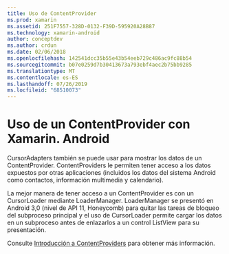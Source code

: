 ```yaml
---
title: Uso de ContentProvider
ms.prod: xamarin
ms.assetid: 251F7557-328D-0132-F39D-595920A28B87
ms.technology: xamarin-android
author: conceptdev
ms.author: crdun
ms.date: 02/06/2018
ms.openlocfilehash: 142541dcc35b55e43b54eeb729c486ac9fc88b54
ms.sourcegitcommit: b07e0259d7b30413673a793ebf4aec2b75bb9285
ms.translationtype: MT
ms.contentlocale: es-ES
ms.lasthandoff: 07/26/2019
ms.locfileid: "68510073"
---
```

# <a name="using-a-contentprovider-with-xamarinandroid"></a>Uso de un ContentProvider con Xamarin. Android

CursorAdapters también se puede usar para mostrar los datos de un ContentProvider.
ContentProviders le permiten tener acceso a los datos expuestos por otras aplicaciones (incluidos los datos del sistema Android como contactos, información multimedia y calendario).

La mejor manera de tener acceso a un ContentProvider es con un CursorLoader mediante LoaderManager. LoaderManager se presentó en Android 3,0 (nivel de API 11, Honeycomb) para quitar las tareas de bloqueo del subproceso principal y el uso de CursorLoader permite cargar los datos en un subproceso antes de enlazarlos a un control ListView para su presentación.

Consulte [Introducción a ContentProviders](~/android/platform/content-providers/index.md) para obtener más información.


